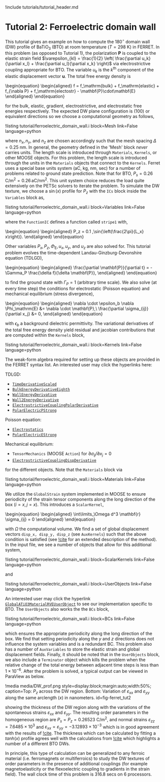 !include tutorials/tutorial_header.md

# Tutorial 2: Ferroelectric domain wall

This tutorial gives an example on how to compute the $180^\circ$ domain wall (DW) profile of $\mathrm{BaTiO}_3$ (BTO) at room temperature ($T = 298$ K) in FERRET. In this problem (as opposed to Tutorial 1), the polarization $\mathbf{P}$ is coupled to the elastic strain field $\varepsilon_{kl} = \frac{1}{2} \left( \frac{\partial u_k}{\partial x_l} + \frac{\partial u_l}{\partial x_k} \right)$ via electrostrictive coupling appropriate for BTO. The variable $u_k$ is the $k^\mathrm{th}$ component of the elastic displacement vector $\mathbf{u}$. The total free energy density is

\begin{equation}
  \begin{aligned}
    f = f_\mathrm{bulk} + f_\mathrm{elastic} + f_{\nabla P} + f_\mathrm{electostr} - \mathbf{P}\cdot\mathbf{E}
  \end{aligned}
\end{equation}

for the bulk, elastic, gradient, electrostrictive, and electrostatic free energies respectively. The expected DW plane configuration is (100) or equivalent directions so we choose a computational geometry as follows,

!listing tutorial/ferroelectric_domain_wall.i
         block=Mesh
         link=False
         language=python

where $n_x, n_y,$ and $n_z$ are chosen accordingly such that the mesh spacing $\Delta = 0.25$ nm. In general, the geometry defined in the 'Mesh' block *never* carries units. The length scale is introduced through `Materials`, `Kernels`, or other MOOSE objects. For this problem, the length scale is introduced through the units in the `Materials` objects that connect to the `Kernels`. Ferret uses a special base units system (aC, kg, nm, sec) for a number of problems related to ground state prediction. Note that for BTO, $P_s = 0.26\,\mathrm{C}/\mathrm{m}^2 = 0.26 \,\mathrm{aC}/\mathrm{nm}^2$. This unit system choice reduces the load quite extensively on the PETSc solvers to iterate the problem. To simulate the DW texture, we choose a $\sin(x)$ profile for $P_z$ with the `ICs` block inside the `Variables` block as,

!listing tutorial/ferroelectric_domain_wall.i
         block=Variables
         link=False
         language=python

where the `FunctionIC` defines a function called `stripe1` with,  

\begin{equation}
  \begin{aligned}
    P_z = 0.1 \,\sin{\left(\frac{2\pi}{L_x} x\right)}.
  \end{aligned}
\end{equation}

Other variables $P_x, P_z, \Phi_\mathrm{E}, u_x, u_y$, and $u_z$ are also solved for. This tutorial problem evolves the time-dependent Landau-Ginzburg-Devonshire equation (TDLGD),

\begin{equation}
  \begin{aligned}
    \frac{\partial \mathbf{P}}{\partial t} = - \Gamma_P \frac{\delta f}{\delta \mathbf{P}},
  \end{aligned}
\end{equation}

to find the ground state with $\Gamma_P = 1$ (arbitrary time scale). We also solve (at every time step) the conditions for electrostatic (Poisson equation) and mechanical equilibrium (stress divergence),

\begin{equation}
  \begin{aligned}
    \nabla \cdot \epsilon_b \nabla \Phi_\mathrm{E} &= \nabla \cdot \mathbf{P},\\
    \frac{\partial \sigma_{ij}}{\partial x_j} &= 0,
  \end{aligned}
\end{equation}

with $\epsilon_b$ a background dielectric permittivity. The variational derivatives of the total free energy density yield residual and jacobian contributions that are computed within the `Kernels` block,

!listing tutorial/ferroelectric_domain_wall.i
         block=Kernels
         link=False
         language=python

The weak-form algebra required for setting up these objects are provided in the FERRET syntax list. An interested user may click the hyperlinks here:

TDLGD:

- [`TimeDerivativeScaled`](source/kernels/TimeDerivativeScaled.md)
- [`BulkEnergyDerivativeEighth`](source/kernels/BulkEnergyDerivativeEighth.md)
- [`WallEnergyDerivative`](source/kernels/WallEnergyDerivative.md)
- [`Wall2EnergyDerivative`](source/kernels/Wall2EnergyDerivative.md)
- [`ElectrostrictiveCouplingPolarDerivative`](source/kernels/ElectrostrictiveCouplingPolarDerivative.md)
- [`PolarElectricPStrong`](source/kernels/PolarElectricPStrong.md)

Poisson equation:

- [`Electrostatics`](source/kernels/Electrostatics.md)
- [`PolarElectricEStrong`](source/kernels/PolarElectricEStrong.md)

Mechanical equilibrium:

- `TensorMechanics` (MOOSE `Action`) for $\partial \sigma_{ij} / \partial x_j = 0$
- [`ElectrostrictiveCouplingDispDerivative`](source/kernels/ElectrostrictiveCouplingDispDerivative.md)

for the different objects. Note that the `Materials` block via

!listing tutorial/ferroelectric_domain_wall.i
         block=Materials
         link=False
         language=python

We utilize the `GlobalStrain` system implemented in MOOSE to ensure periodicity of the strain tensor components along the long direction of the box ($i = x, j = x$). This introduces a `ScalarKernel`,

\begin{equation}
  \begin{aligned}
    \int\limits_\Omega d^3 \mathbf{r} \sigma_{ij} = 0
  \end{aligned}
\end{equation}

with $\Omega$ the computational volume. We find a set of global displacement vectors `disp_x, disp_y, disp_z` (see `AuxKernels`) such that the above condition is satisfied (see [!cite](Biswas2020) for an extended description of the method). In the input file, we see a number of objects that allow for this additional system,

!listing tutorial/ferroelectric_domain_wall.i
         block=ScalarKernels
         link=False
         language=python

and

!listing tutorial/ferroelectric_domain_wall.i
         block=UserObjects
         link=False
         language=python

An interested user may click the hyperlink [`GlobalATiO3MaterialRVEUserObject`](source/userobjects/GlobalATiO3MaterialRVEUserObject.md) to see our implementation specific to BTO. The `UserObjects` also works the the `BCs` block,

!listing tutorial/ferroelectric_domain_wall.i
         block=BCs
         link=False
         language=python

which ensures the appropriate periodicity along the long direction of the box. We find that setting periodicity along the $y$ and $z$ directions does not influence the system variables and is a redundant BC. This problem also has a number of `AuxVariables` to store the elastic strain and global displacement fields. Finally, it should be noted that in the `UserObjects` block, we also include a `Terminator` object which kills the problem when the relative change of the total energy between adjacent time steps is less than $1\times 10^{-6}$. After the problem is solved, a typical output can be viewed in ParaView as below.

!media media/DW_prof.png style=display:block;margin:auto;width:50%; caption=Top: $P_z$ across the DW region. Bottom: Variation of $\varepsilon_{xx}$ and $\varepsilon_{yy}$ along the same arclength ($x$) in nanometers.   id=fig-ferret_tut2

showing the thickness of the DW region along with the variations of the spontaneous strains $\varepsilon_{xx}$ and $\varepsilon_{yy}$. The resulting order parameters in the homogeneous region are $P_s = P_z = 0.26523$ $\mathrm{C}/\mathrm{m}^2$, and normal strains $\varepsilon_{zz} = 7.6485\times 10^{3}$ and $\varepsilon_{xx} = \varepsilon_{yy} = -3.12893 \times 10^{-3}$ which is in good agreement with the results of [!cite](Hlinka2006). The thickness which can be calculated by fitting a $tanh(x)$ profile agrees well with the calculations from [!cite](Marton2010) which highlights a number of a different BTO DWs.

In principle, this type of calculation can be generalized to any ferroic material (i.e. ferromagnets or multiferroics) to study the DW textures of order parameters in the presence of additional couplings (for example magnetoelasticity or the flexoelectric coupling to gradients in the strain field). The wall clock time of this problem is 316.8 secs on 6 processors.
